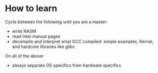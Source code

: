 # How to learn

Cycle between the following until you are a master:

- write NASM
- read Intel manual pages
- decompile and interpret what GCC compiled: simple examples, Kernel, and hardcore libraries like glibc

On all of the above:

- always separate OS specifics from hardware specifics
